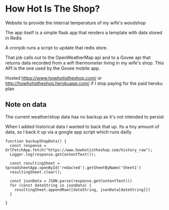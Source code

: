 # How Hot Is The Shop?
Website to provide the internal temperature of my wife's woodshop

The app itself is a simple flask app that renders a template with data stored in Redis

A cronjob runs a script to update that redis store.

That job calls out to the OpenWeatherMap api and to a Govee api that returns data recorded from a wifi thermometer
living in my wife's shop. This API is the one used by the Govee mobile app.

Hosted https://www.howhotistheshop.com/ or http://howhotistheshop.herokuapp.com/ if I stop paying for the paid heroku plan

## Note on data

The current weather/shop data has no backup as it's not intended to persist

When I added historical data I wanted to back that up. Its a tiny amount of data, so I back it up via a google app script which runs dailly

```
function backupShopData() {
  const response = UrlFetchApp.fetch("https://www.howhotistheshop.com/history_raw");
  Logger.log(response.getContentText());  

  const resultingSheet = SpreadsheetApp.openById('redacted').getSheetByName('Sheet1')
  resultingSheet.clear();
  
  const jsonData = JSON.parse(response.getContentText())
  for (const dateString in jsonData) {
    resultingSheet.appendRow([dateString, jsonData[dateString]])
  }
  
}
```
